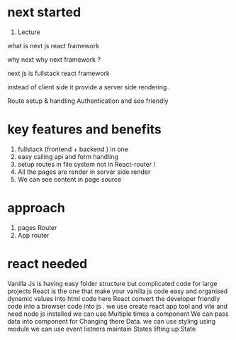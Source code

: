 # next started 

1. Lecture 

what is next js react framework 

why next why next framework ?

next js is fullstack react framework 

instead of client side it provide a server side rendering .

Route setup & handling Authentication and seo friendly 

# key features and benefits 

 1. fullstack (frontend + backend ) in one 
 2. easy calling api and form handling 
 3. setup routes in file system not in React-router !
 4. All the pages are render in server side render 
 3. We can see content in page source

# approach 
  1. pages Router
  2. App router

# react needed 

  Vanilla Js is having easy folder structure but complicated code for large projects 
  React is the one that make your vanilla js code easy and organised  
  dynamic values into html code
  here React convert the developer friendly code into a browser code into js .
  we use create react app tool and vite and need node js installed 
  we can use Multiple times a  component
  We can pass data into component for Changing there Data. 
  we can use styling using module 
  we can use event listners 
  maintain States
  lifting up State






